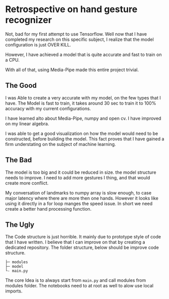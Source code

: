 # Retrospective on hand gesture recognizer

Not, bad for my first attempt to use Tensorflow.
Well now that I have completed my research on this specific subject,
I realize that the model configuration is just OVER KILL.

However, I have achieved a model that is quite accurate and fast to train on a CPU.

With all of that, using Media-Pipe made this entire project trivial.

## The Good

I was Able to create a very accurate with my model, on the few types that I have.
The Model is fast to train, it takes around 30 sec to train it to 100% accuracy with my current configurations.

I have learned alto about Media-Pipe, numpy and open cv. I have improved on my linear algebra.

I was able to get a good visualization on how the model would need to be constructed,
before building the model.
This fact proves that I have gained a firm understating on the subject of machine learning.

## The Bad

The model is too big and it could be reduced in size. the model structure needs to improve.
I need to add more gestures I thing, and that would create more conflict.

My conversation of landmarks to numpy array is slow enough,
to case major latency where there are more then one hands.
However it looks like using it directly in a for loop manges the speed issue.
In short we need create a better hand processing function.

## The Ugly

The Code structure is just horrible.
It mainly due to prototype style of code that I have written.
I believe that I can improve on that by creating a dedicated repository.
The folder structure, below should be improve code structure.

```
├─ modules
├─ model
└- main.py
```

The core Idea is to always start from `main.py` and call modules from modules folder.
The notebooks need to at root as well to alow use local imports.
